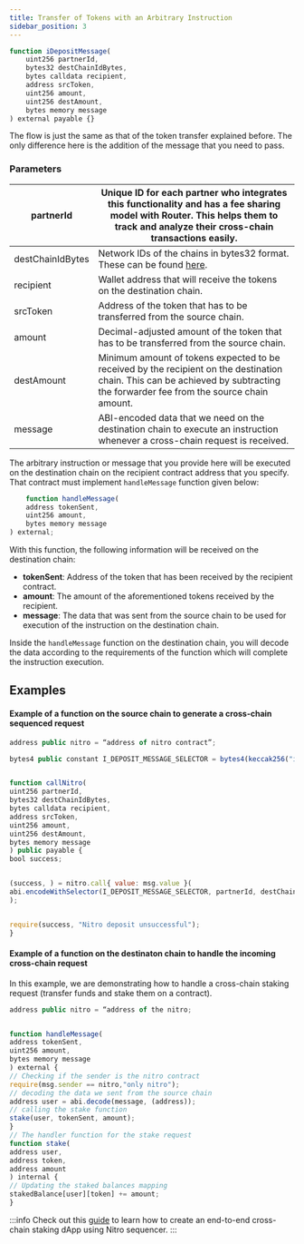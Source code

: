 ```yaml
---
title: Transfer of Tokens with an Arbitrary Instruction
sidebar_position: 3
---
```


```javascript
function iDepositMessage(
    uint256 partnerId,
    bytes32 destChainIdBytes,
    bytes calldata recipient,
    address srcToken,
    uint256 amount,
    uint256 destAmount,
    bytes memory message
) external payable {}
```


The flow is just the same as that of the token transfer explained before. The only difference here is the addition of the message that you need to pass.

### Parameters

| partnerId  | Unique ID for each partner who integrates this functionality and has a fee sharing model with Router. This helps them to track and analyze their cross-chain transactions easily.           |
| --------------- | -------------------------------------------------------------------------------------- |
| destChainIdBytes        | Network IDs of the chains in bytes32 format. These can be found [here](../supported-chains-tokens.md).                       |
| recipient     | Wallet address that will receive the tokens on the destination chain. |
| srcToken | Address of the token that has to be transferred from the source chain.                                                                   |
| amount | Decimal-adjusted amount of the token that has to be transferred from the source chain.                                                                   |
| destAmount | Minimum amount of tokens expected to be received by the recipient on the destination chain. This can be achieved by subtracting the forwarder fee from the source chain amount.     |
| message | ABI-encoded data that we need on the destination chain to execute an instruction whenever a cross-chain request is received.   |


The arbitrary instruction or message that you provide here will be executed on the destination chain on the recipient contract address that you specify. That contract must implement `handleMessage` function given below:

```javascript
    function handleMessage(
    address tokenSent,
    uint256 amount,
    bytes memory message
) external;
```

With this function, the following information will be received on the destination chain:

- **tokenSent**: Address of the token that has been received by the recipient contract.
- **amount**: The amount of the aforementioned tokens received by the recipient.
- **message**: The data that was sent from the source chain to be used for execution of the instruction on the destination chain.

Inside the `handleMessage` function on the destination chain, you will decode the data according to the requirements of the function which will complete the instruction execution.


## Examples

#### Example of a function on the source chain to generate a cross-chain sequenced request
```javascript
address public nitro = “address of nitro contract”;

bytes4 public constant I_DEPOSIT_MESSAGE_SELECTOR = bytes4(keccak256("iDepositMessage(uint256,bytes32,bytes,address,uint256,uint256,bytes)"));


function callNitro(
uint256 partnerId,
bytes32 destChainIdBytes,
bytes calldata recipient,
address srcToken,
uint256 amount,
uint256 destAmount,
bytes memory message
) public payable {
bool success;


(success, ) = nitro.call{ value: msg.value }(
abi.encodeWithSelector(I_DEPOSIT_MESSAGE_SELECTOR, partnerId, destChainIdBytes,recipient, srcToken, amount, destAmount, message)
);


require(success, "Nitro deposit unsuccessful");
}
```

#### Example of a function on the destinaton chain to handle the incoming cross-chain request

In this example, we are demonstrating how to handle a cross-chain staking request (transfer funds and stake them on a contract).

```javascript
address public nitro = “address of the nitro;


function handleMessage(
address tokenSent,
uint256 amount,
bytes memory message
) external {
// Checking if the sender is the nitro contract
require(msg.sender == nitro,"only nitro");
// decoding the data we sent from the source chain
address user = abi.decode(message, (address));
// calling the stake function
stake(user, tokenSent, amount);
}
// The handler function for the stake request
function stake(
address user,
address token,
address amount
) internal {
// Updating the staked balances mapping
stakedBalance[user][token] += amount;
}

```

:::info
Check out this [guide](../guides/crosschain-staking) to learn how to create an end-to-end cross-chain staking dApp using Nitro sequencer.
:::